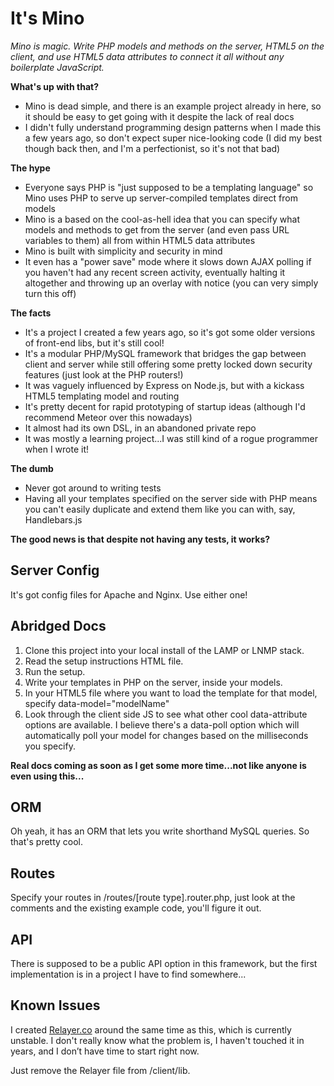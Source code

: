 It's Mino
=========

_Mino is magic. Write PHP models and methods on the server, HTML5 on the client, and use HTML5 data attributes to connect it all without any boilerplate JavaScript._

__What's up with that?__
- Mino is dead simple, and there is an example project already in here, so it should be easy to get going with it despite the lack of real docs
- I didn't fully understand programming design patterns when I made this a few years ago, so don't expect super nice-looking code (I did my best though back then, and I'm a perfectionist, so it's not that bad)

__The hype__
- Everyone says PHP is "just supposed to be a templating language" so Mino uses PHP to serve up server-compiled templates direct from models
- Mino is a based on the cool-as-hell idea that you can specify what models and methods to get from the server (and even pass URL variables to them) all from within HTML5 data attributes 
- Mino is built with simplicity and security in mind
- It even has a "power save" mode where it slows down AJAX polling if you haven't had any recent screen activity, eventually halting it altogether and throwing up an overlay with notice (you can very simply turn this off)

__The facts__
- It's a project I created a few years ago, so it's got some older versions of front-end libs, but it's still cool!
- It's a modular PHP/MySQL framework that bridges the gap between client and server while still offering some pretty locked down security features (just look at the PHP routers!)
- It was vaguely influenced by Express on Node.js, but with a kickass HTML5 templating model and routing
- It's pretty decent for rapid prototyping of startup ideas (although I'd recommend Meteor over this nowadays)
- It almost had its own DSL, in an abandoned private repo
- It was mostly a learning project...I was still kind of a rogue programmer when I wrote it!

__The dumb__
- Never got around to writing tests
- Having all your templates specified on the server side with PHP means you can't easily duplicate and extend them like you can with, say, Handlebars.js

__The good news is that despite not having any tests, it works?__

Server Config
-------------
It's got config files for Apache and Nginx. Use either one!

Abridged Docs
-------------
1. Clone this project into your local install of the LAMP or LNMP stack.
2. Read the setup instructions HTML file.
3. Run the setup.
4. Write your templates in PHP on the server, inside your models.
5. In your HTML5 file where you want to load the template for that model, specify data-model="modelName"
6. Look through the client side JS to see what other cool data-attribute options are available. I believe there's a data-poll option which will automatically poll your model for changes based on the milliseconds you specify.

__Real docs coming as soon as I get some more time...not like anyone is even using this...__

ORM
---
Oh yeah, it has an ORM that lets you write shorthand MySQL queries. So that's pretty cool.

Routes
------
Specify your routes in /routes/[route type].router.php, just look at the comments and the existing example code, you'll figure it out.

API
---
There is supposed to be a public API option in this framework, but the first implementation is in a project I have to find somewhere...

Known Issues
------------
I created [Relayer.co](http://relayer.co) around the same time as this, which is currently unstable. I don't really know what the problem is, I haven't touched it in years, and I don’t have time to start right now.

Just remove the Relayer file from /client/lib.

